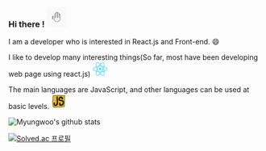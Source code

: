 ### Hi there ! <img src="assets/hi.gif" width="40px" height="40px"></img>


<!--
**myungwoo-Y/myungwoo-Y** is a ✨ _special_ ✨ repository because its `README.md` (this file) appears on your GitHub profile.

Here are some ideas to get you started:

- 🔭 I’m currently working on ...
- 🌱 I’m currently learning ...
- 👯 I’m looking to collaborate on ...
- 🤔 I’m looking for help with ...
- 💬 Ask me about ...
- 📫 How to reach me: ...
- 😄 Pronouns: ...
- ⚡ Fun fact: ...
-->

I am a developer who is interested in React.js and Front-end. 😄

I like to develop many interesting things(So far, most have been developing web page using react.js) 
<img src="assets/react.gif" width="30px" height="30px"></img>


The main languages are JavaScript, and other languages can be used at basic levels. 
<img src="assets/js.gif" width="30px" height="30px"></img>


![Myungwoo's github stats](https://github-readme-stats.vercel.app/api?username=myungwoo-Y&show_icons=true)

[![Solved.ac 프로필](http://mazassumnida.wtf/api/generate_badge?boj=yang6676)](https://solved.ac/yang6676)
